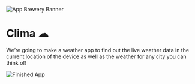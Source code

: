 ![App Brewery Banner](https://github.com/londonappbrewery/Images/blob/master/AppBreweryBanner.png)


# Clima ☁


We’re going to make a weather app to find out the live weather data in the current location of the device as well as the weather for any city you can think of!

![Finished App](https://github.com/londonappbrewery/Images/blob/master/clima-demo.gif)


